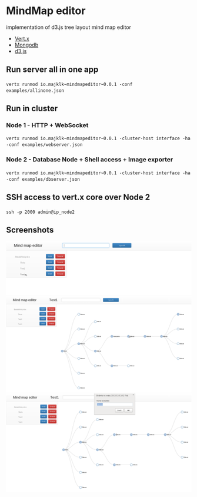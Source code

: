 
# MindMap editor

implementation of d3.js tree layout mind map editor

* [Vert.x](http://vertx.io/)
* [Mongodb](http://www.mongodb.org/)
* [d3.js](http://d3js.org/)

## Run server all in one app

`vertx runmod io.majklk~mindmapeditor~0.0.1 -conf examples/allinone.json`

## Run in cluster

### Node 1 - HTTP + WebSocket

`vertx runmod io.majklk~mindmapeditor~0.0.1 -cluster-host interface -ha -conf examples/webserver.json`

### Node 2 - Database Node + Shell access + Image exporter

`vertx runmod io.majklk~mindmapeditor~0.0.1 -cluster-host interface -ha -conf examples/dbserver.json`


## SSH access to vert.x core over Node 2

`ssh -p 2000 admin@ip_node2`

## Screenshots

![web app](images/mindmap1.png)
![opened mind map](images/mindmap2.png)
![update action](images/mindmap3.png)